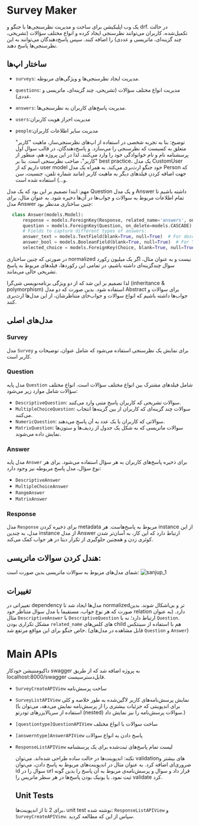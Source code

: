 
# Survey Maker

یک وب اپلیکیشن برای ساخت و مدیریت نظرسنجی‌ها با جنگو و drf.
در حالت تکمیل‌شده، کاربران می‌توانند نظرسنجی‌ ایجاد کرده و انواع مختلف سؤالات (تشریحی، چند گزینه‌ای، ماتریسی و عددی) را اضافه کنند. سپس پاسخ‌دهندگان می‌توانند به این نظرسنجی‌ها پاسخ دهند.

## ساختار اپ‌ها

- `surveys`: مدیریت ایجاد نظرسنجی‌ها و ویژگی‌های مربوطه.
- `questions`: مدیریت انواع مختلف سؤالات (تشریحی، چند گزینه‌ای، ماتریسی و عددی).
- `answers`: مدیریت پاسخ‌های کاربران به نظرسنجی‌ها.
- `users`:مدیریت احراز هویت کاربران
- `people`:مدیریت سایر اطلاعات کاربران

  
  
  توضیح: بنا به تجربه شخصی در استفاده از اپ‌های نظرسنجی‌ساز، ماهیت "کاربر" متعلق به کسیست که نظرسنجی را می‌سازد. و پاسخ‌دهندگان، در قالب سوال اول پرسشنامه نام و نام خوانوادگی خود را وارد می‌کنند. لذا در این پروژه هم، منظور از "کاربر"، صاحب نظرسنجی است.
  بنا بر best practice، یک مدل CustomUser داریم که از user model خود جنگو ارث‌بری می‌کند. به همراه یک مدل Person که جهت اضافه کردن فیلدهای دیگر به ماهیت کاربر (مانند شماره تلفن، جنسیت، سن و...) استفاده شده است.



مهم: ابتدا تصمیم بر این بود که یک مدل Question و یک مدل Answer داشته باشیم تا تمام اطلاعات مربوط به سوالات و جواب‌ها در آن‌ها دخیره شود. به عنوان مثال، برای مدل Answer چنین ساختاری مدنظر بود:
```python
  class Answer(models.Model):
      response = models.ForeignKey(Response, related_name='answers', on_delete=models.CASCADE)
      question = models.ForeignKey(Question, on_delete=models.CASCADE)
      # Fields to capture different types of answers:
      answer_text = models.TextField(blank=True, null=True)  # For descriptive answers
      answer_bool = models.BooleanField(blank=True, null=True)  # For Yes/No answers
      selected_choice = models.ForeignKey(Choice, blank=True, null=True, on_delete=models.SET_NULL)  # For multiple choice
```
در صورتی که چنین ساختاری normalized نیست و به عنوان مثال، اگر یک میلیون رکورد سوال چندگزینه‌ای داشته باشیم، در تمامی این رکوردها، فیلدهای مربوط به پاسخ تشریحی خالی می‌مانند.

لذا تصمیم بر این شد که از دو ویژگی برنامه‌نویسی شی‌گرا (inheritance & polymorphism) استفاده شود. بدین صورت که دو مدل Abstract برای سوالات و جواب‌ها داشته باشیم که انواع سوالات و جواب‌خای متناظرشان، از این مدل‌ها ارث‌بری کنند.

## مدل‌های اصلی

### Survey

مدل `Survey` برای نمایش یک نظرسنجی استفاده می‌شود که شامل عنوان، توضیحات و کاربر است.


### Question

مدل پایه `Question` شامل فیلدهای مشترک بین انواع مختلف سؤالات است. انواع مختلف سؤالات شامل موارد زیر می‌شود:
- `DescriptiveQuestion`: سوالات تشریحی که کاربران پاسخ متنی وارد می‌کنند.
- `MultipleChoiceQuestion`: سوالات چند گزینه‌ای که کاربران از بین گزینه‌ها انتخاب می‌کنند.
- `NumericQuestion`: سوالاتی که کاربران با یک عدد به آن پاسخ می‌دهند.
- `MatrixQuestion`: سوالات ماتریسی که به شکل یک جدول از ردیف‌ها و ستون‌ها نمایش داده می‌شوند.

### Answer

مدل پایه `Answer` برای ذخیره پاسخ‌های کاربران به هر سؤال استفاده می‌شود. برای هر نوع سؤال، مدل پاسخ مربوطه نیز وجود دارد:
- `DescriptiveAnswer`
- `MultipleChoiceAnswer`
- `RangeAnswer`
- `MatrixAnswer`



### Response

مدل `Response` برای ذخیره کردن metadata مربوط به پاسخ‌هاست. هر instance از این مدل، به چندین instance از مدل Answer ارتباط دارد که این کار، به آسان‌تر شدن کوئری زدن و همچنین جلوگیری از تکرار دیتا در هر جواب کمک می‌کند.
  ## هندل کردن سوالات ماتریسی:
شمای مدل‌های مربوط به سوالات ماتریسی بدین صورت است: 
![sanjup_1](https://github.com/user-attachments/assets/707721c9-d9bc-47aa-bc8b-bc92202611d0)

## تغییرات
تغییراتی در dependency مدل‌ها ایجاد شد تا normalizedتر و بی‌اشکال شوند. بدین صورت که هر نوع جواب، مستقیما با مدل سوال متناظر خود relation دارد. (به عنوان مثال `DescriptiveAnswer` با `DescriptiveQuestion` ارتباط دارد؛ نه با `Question`.
مشکل تکراری بودن `related_name` های کلس‌های child هم با استفاده از سینتکس خاص جنگو برای این مواقع مرتفع شد. (قابل مشاهده در مدل‌های `Question` و `Answer`)
# Main APIs
داکیومنتیشن خودکار swagger به پروژه اضافه شد که از طریق localhost:8000/swagger قابل‌دسترسیست.
- `SurveyCreateAPIView`
  ساخت پرسش‌نامه
- `SurveyListAPIView`
  نمایش پرسش‌نامه‌های کاربر لاگین‌شده به طور خلاصه و کلی (برای اندپوینتی که جزئیات بیشتری را از پرسش‌نامه نمایش می‌دهد، می‌توان با استفاده از سریالایزرهای تودرتو (nested) سوالات پرسش‌نامه را نیز نمایش داد.)
- `[questiontype]QuestionAPIView`
  ساخت سوالات با انواع مختلف
- `[answerntype]AnswerAPIView`
  پاسخ دادن به انواع سوالات
- `ResponseListAPIView`
  لیست تمام پاسخ‌های ثبت‌شده برای یک پرسشنامه
  
  نکته: اندپوینت‌ها در حالت ساده طراحی شده‌اند. می‌توان validationهای بیشتر و ضروری‌ای اضافه کرد. به عنوان مثال در اندپوینت‌های مربوط به پاسخ دادن، می‌توان id سوال را در url قرار داد و سوال و پرسش‌نامه‌ی مربوط به آن پاسخ را بدین گونه ثبت نمود. یا یونیک بودن پاسخ‌ها در هر سطر مانریس را validate کرد.
  ## Unit Tests
  برای 2 تا از اندپوینت‌ها، unit test نوشته شده: `ResponseListAPIView` و `SurveyCreateAPIView`.
  سپاس از این که مطالعه کردید.
